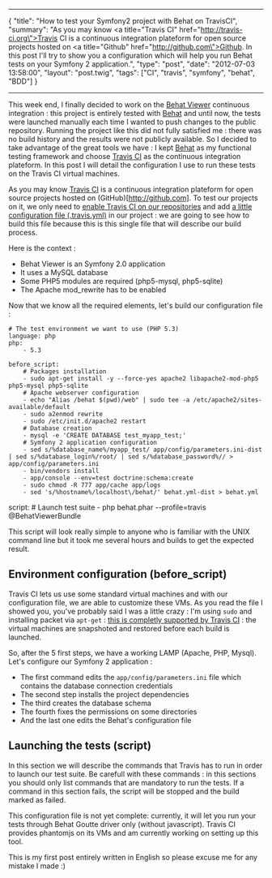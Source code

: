 ***
{
    "title": "How to test your Symfony2 project with Behat on TravisCI",
    "summary": "As you may know <a title=\"Travis CI\" href=\"http://travis-ci.org\">Travis CI</a> is a continuous integration plateform for open source projects hosted on <a title=\"Github\" href=\"http://github.com\">Github</a>. In this post I'll try to show you a configuration which will help you run Behat tests on your Symfony 2 application.",
    "type": "post",
    "date": "2012-07-03 13:58:00",
    "layout": "post.twig",
    "tags": ["CI", "travis", "symfony", "behat", "BDD"]
}
***
This week end, I finally decided to work on the [Behat Viewer](http://behat-viewer.org) continuous integration : this project is entirely tested with [Behat](http://behat.org) and until now, the tests were launched manually each time I wanted to push changes to the public repository. Running the project like this did not fully satisfied me : there was no build history and the results were not publicly available. So I decided to take advantage of the great tools we have : I kept  [Behat](http://behat.org) as my functional testing framework and choose [Travis CI](http://travis-ci.org) as the continuous integration plateform. In this post I will detail the configuration I use to run these tests on the Travis CI virtual machines.

As you may know [Travis CI](http://travis-ci.org) is a continuous integration plateform for open source projects hosted on (GitHub)[http://github.com]. To test our projects on it, we only need to [enable Travis CI on our repositories](http://about.travis-ci.org/docs/user/getting-started/) and add [a little configuration file (.travis.yml)](http://about.travis-ci.org/docs/user/build-configuration/) in our project : we are going to see how to build this file because this is this single file that will describe our build process.

Here is the context :
* Behat Viewer is an Symfony 2.0 application
* It uses a MySQL database
* Some PHP5 modules are required (php5-mysql, php5-sqlite)
* The Apache mod_rewrite has to be enabled

Now that we know all the required elements, let's build our configuration file :

<pre class="line-numbers"><code class="language-css"># The test environment we want to use (PHP 5.3)
language: php
php:
    - 5.3

before_script:
    # Packages installation
    - sudo apt-get install -y --force-yes apache2 libapache2-mod-php5 php5-mysql php5-sqlite
    # Apache webserver configuration
    - echo "Alias /behat $(pwd)/web" | sudo tee -a /etc/apache2/sites-available/default
    - sudo a2enmod rewrite
    - sudo /etc/init.d/apache2 restart
    # Database creation
    - mysql -e 'CREATE DATABASE test_myapp_test;'
    # Symfony 2 application configuration
    - sed s/%database_name%/myapp_test/ app/config/parameters.ini-dist | sed s/%database_login%/root/ | sed s/%database_password%// > app/config/parameters.ini
    - bin/vendors install
    - app/console --env=test doctrine:schema:create
    - sudo chmod -R 777 app/cache app/logs
    - sed 's/%hostname%/localhost\/behat/' behat.yml-dist > behat.yml</code></pre>

script:
    # Launch test suite
    - php behat.phar --profile=travis @BehatViewerBundle

This script will look really simple to anyone who is familiar with the UNIX command line but it took me several hours and builds to get the expected result.

## Environment configuration (before_script)

Travis CI lets us use some standard virtual machines and with our configuration file, we are able to customize these VMs. As you read the file I showed you, you've probably said I was a little crazy : I'm using ```sudo``` and installing packet via ```apt-get``` : [this is completly supported by Travis CI](http://about.travis-ci.org/docs/user/build-configuration/) : the virtual machines are snapshoted and restored before each build is launched.

So, after the 5 first steps, we have a working LAMP (Apache, PHP, Mysql). Let's configure our Symfony 2 application :

* The first command edits the ```app/config/parameters.ini``` file which contains the database connection credentials
* The second step installs the project dependencies
* The third creates the database schema
* The fourth fixes the permissions on some directories
* And the last one edits the Behat's configuration file

## Launching the tests (script)

In this section we will describe the commands that Travis has to run in order to launch our test suite. Be carefull with these commands : in this sections you should only list commands that are mandatory to run the tests. If a command in this section fails, the script will be stopped and the build marked as failed.

This configuration file is not yet complete: currently, it will let you run your tests through Behat Goutte driver only (without javascript). Travis CI provides phantomjs on its VMs and am currently working on setting up this tool.

This is my first post entirely written in English so please excuse me for any mistake I made :)